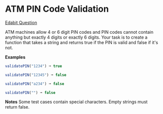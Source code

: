 # ATM PIN Code Validation

[Edabit Question](https://edabit.com/challenge/RhvdtEWHAMAqkdugn)

ATM machines allow 4 or 6 digit PIN codes and PIN codes cannot contain anything but exactly 4 digits or exactly 6 digits. Your task is to create a function that takes a string and returns true if the PIN is valid and false if it's not.

**Examples**
```js
validatePIN("1234") ➞ true

validatePIN("12345") ➞ false

validatePIN("a234") ➞ false

validatePIN("") ➞ false
```
**Notes**
Some test cases contain special characters.
Empty strings must return false.
